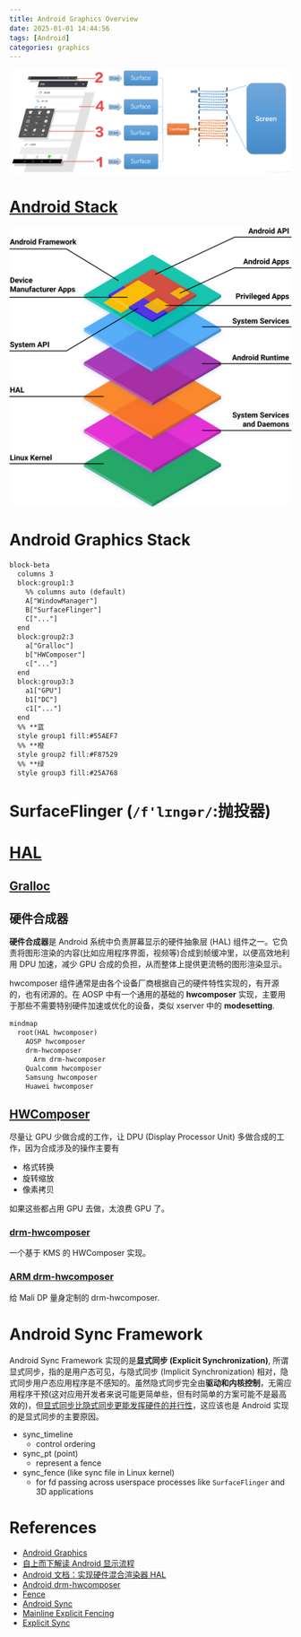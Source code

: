 ```yaml
---
title: Android Graphics Overview
date: 2025-01-01 14:44:56
tags: [Android]
categories: graphics
---
```



![Android Graphics](/images/hal/android-graphics.png)

<!--more-->

# [Android Stack](https://source.android.com/docs/core/architecture?hl=zh-cn)

![Android Stack](/images/hal/android-stack.svg)

# Android Graphics Stack

```mermaid
block-beta
  columns 3
  block:group1:3
    %% columns auto (default)   
    A["WindowManager"]
    B["SurfaceFlinger"]
    C["..."]
  end
  block:group2:3
    a["Gralloc"]
    b["HWComposer"]
    c["..."]
  end
  block:group3:3
    a1["GPU"]
    b1["DC"]
    c1["..."]
  end
  %% **蓝
  style group1 fill:#55AEF7
  %% **橙
  style group2 fill:#F87529
  %% **绿
  style group3 fill:#25A768
```

# SurfaceFlinger (`/f'lɪngər/`:抛投器)

# [HAL](https://android.googlesource.com/platform/hardware/libhardware/)

## [Gralloc](https://android.googlesource.com/platform/hardware/libhardware/+/refs/heads/main/modules/gralloc/)

## 硬件合成器

**硬件合成器**是 Android 系统中负责屏幕显示的硬件抽象层 (HAL) 组件之一。它负责将图形渲染的内容(比如应用程序界面，视频等)合成到帧缓冲里，以便高效地利用 DPU 加速，减少 GPU 合成的负担，从而整体上提供更流畅的图形渲染显示。

hwcomposer 组件通常是由各个设备厂商根据自己的硬件特性实现的，有开源的，也有闭源的。在 AOSP 中有一个通用的基础的 **hwcomposer** 实现，主要用于那些不需要特别硬件加速或优化的设备，类似 xserver 中的 **modesetting**.

```mermaid
mindmap
  root(HAL hwcomposer)
    AOSP hwcomposer
    drm-hwcomposer
      Arm drm-hwcomposer
    Qualcomm hwcomposer
    Samsung hwcomposer
    Huawei hwcomposer
```
## [HWComposer](https://android.googlesource.com/platform/hardware/libhardware/+/refs/heads/main/modules/hwcomposer/)

尽量让 GPU 少做合成的工作，让 DPU (Display Processor Unit) 多做合成的工作，因为合成涉及的操作主要有

- 格式转换
- 旋转缩放
- 像素拷贝

如果这些都占用 GPU 去做，太浪费 GPU 了。

### [drm-hwcomposer](https://gitlab.freedesktop.org/drm-hwcomposer/drm-hwcomposer)

一个基于 KMS 的 HWComposer 实现。

### [ARM drm-hwcomposer](https://github.com/ARM-software/drm-hwcomposer)

给 Mali DP 量身定制的 drm-hwcomposer.

# Android Sync Framework

Android Sync Framework 实现的是**显式同步 (Explicit Synchronization)**, 所谓显式同步，指的是用户态可见，与隐式同步 (Implicit Synchronization) 相对，隐式同步用户态应用程序是不感知的。虽然隐式同步完全由**驱动和内核控制**，无需应用程序干预(这对应用开发者来说可能更简单些，但有时简单的方案可能不是最高效的)，但[显式同步比隐式同步更能发挥硬件的并行性](https://www.collabora.com/news-and-blog/blog/2022/06/09/bridging-the-synchronization-gap-on-linux/)，这应该也是 Android 实现的是显式同步的主要原因。

- sync_timeline
  - control ordering
- sync_pt (point)
  - represent a fence
- sync_fence (like sync file in Linux kernel)
  - for fd passing across userspace processes like `SurfaceFlinger` and 3D applications

# References

- [Android Graphics](https://blog.csdn.net/liuning1985622/article/details/138453346?utm_medium=distribute.pc_relevant.none-task-blog-2~default~baidujs_baidulandingword~default-4-138453346-blog-45080305.235^v43^pc_blog_bottom_relevance_base6&spm=1001.2101.3001.4242.3&utm_relevant_index=6)
- [自上而下解读 Android 显示流程](https://zhuanlan.zhihu.com/p/261169653)
- [Android 文档：实现硬件混合渲染器 HAL](https://source.android.com/docs/core/graphics/implement-hwc?hl=zh-cn)
- [Android drm-hwcomposer](https://blog.csdn.net/stray2b/article/details/130291840)
- [Fence](https://blog.csdn.net/MoLiYw/article/details/118829051)
- [Android Sync](https://blog.linuxplumbersconf.org/2014/ocw/system/presentations/2355/original/03%20-%20sync%20&%20dma-fence.pdf)
- [Mainline Explicit Fencing](https://www.collabora.com/news-and-blog/blog/2016/09/13/mainline-explicit-fencing-part-1/)
- [Explicit Sync](https://zamundaaa.github.io/wayland/2024/04/05/explicit-sync.html)
